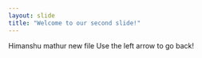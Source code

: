 ```yaml
---
layout: slide
title: "Welcome to our second slide!"
---
```

Himanshu mathur new file 
Use the left arrow to go back!
